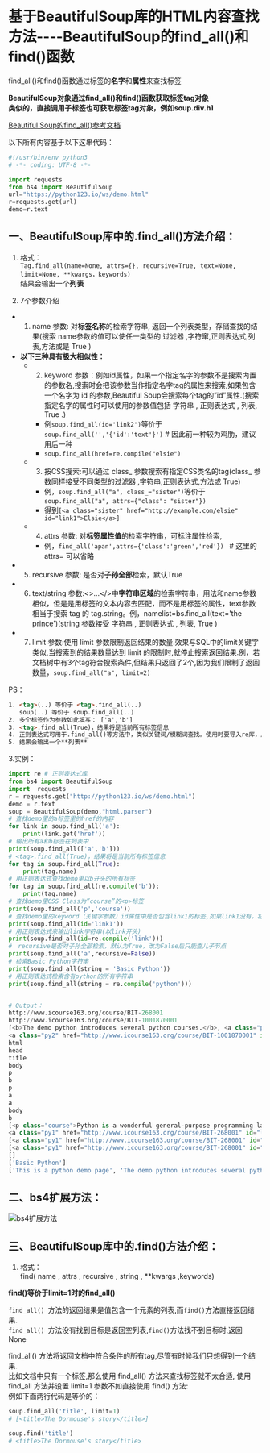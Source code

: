 # 基于BeautifulSoup库的HTML内容查找方法----BeautifulSoup的find_all()和find()函数


find_all()和find()函数通过标签的**名字**和**属性**来查找标签

**BeautifulSoup对象通过find_all()和find()函数获取标签tag对象  
类似的，直接调用子标签也可获取标签tag对象，例如soup.div.h1**

[Beautiful Soup的find_all()参考文档](https://beautifulsoup.readthedocs.io/zh_CN/v4.4.0/index.html?highlight=find_all#find-all)




以下所有内容基于以下这串代码：
```python
#!/usr/bin/env python3
# -*- coding: UTF-8 -*-

import requests
from bs4 import BeautifulSoup
url="https://python123.io/ws/demo.html"
r=requests.get(url)
demo=r.text
```







## 一、BeautifulSoup库中的.find_all()方法介绍：

1. 格式：  
`Tag.find_all(name=None, attrs={}, recursive=True, text=None, limit=None, **kwargs，keywords)`  
结果会输出一个**列表**  

2.  7个参数介绍

* 1. name 参数: 对**标签名称**的检索字符串, 返回一个列表类型，存储查找的结果(搜索 name参数的值可以使任一类型的 过滤器 ,字符窜,正则表达式,列表,方法或是 True )
* **以下三种具有极大相似性：**
  * 2. keyword 参数：例如id属性，如果一个指定名字的参数不是搜索内置的参数名,搜索时会把该参数当作指定名字tag的属性来搜索,如果包含一个名字为 id 的参数,Beautiful Soup会搜索每个tag的”id”属性.(搜索指定名字的属性时可以使用的参数值包括 字符串 , 正则表达式 , 列表, True .)
    - 例`soup.find_all(id='link2')`等价于`soup.find_all('','{'id':'text'}')`  # 因此前一种较为鸡肋，建议用后一种
    - `soup.find_all(href=re.compile("elsie")`
  * 3. 按CSS搜索:可以通过 class_ 参数搜索有指定CSS类名的tag(class_ 参数同样接受不同类型的过滤器 ,字符串,正则表达式,方法或 True)
    - 例，`soup.find_all("a", class_="sister")`等价于`soup.find_all("a", attrs={"class": "sister"})`
    - 得到`[<a class="sister" href="http://example.com/elsie" id="link1">Elsie</a>]`
  * 4. attrs 参数: 对**标签属性值**的检索字符串，可标注属性检索,
    * 例，`find_all('apan',attrs={'class':'green','red'}) ` # 这里的attrs=    可以省略
* 5. recursive 参数: 是否对**子孙全部**检索，默认True
* 6. text/string 参数:<>…</>中**字符串区域**的检索字符串，用法和name参数相似，但是是用标签的文本内容去匹配，而不是用标签的属性，text参数相当于搜索 tag 的 tag.string。例，namelist=bs.find_all(text='the prince')(string 参数接受 字符串 , 正则表达式 , 列表, True )
* 7. limit 参数:使用 limit 参数限制返回结果的数量.效果与SQL中的limit关键字类似,当搜索到的结果数量达到 limit 的限制时,就停止搜索返回结果.例，若文档树中有3个tag符合搜索条件,但结果只返回了2个,因为我们限制了返回数量，`soup.find_all("a", limit=2)`

PS：  
```html
1. <tag>(..) 等价于 <tag>.find_all(..)  
   soup(..) 等价于 soup.find_all(..)  
2. 多个标签作为参数如此填写： ['a','b']
3. <tag>.find_all(True)，结果将是当前所有标签信息   
4. 正则表达式可用于.find_all()等方法中，类似关键词/模糊词查找。使用时要导入re库，用re.compile()方法
5. 结果会输出一个**列表**
```

3.实例：
```python
import re # 正则表达式库
from bs4 import BeautifulSoup
import  requests
r = requests.get("http://python123.io/ws/demo.html")
demo = r.text
soup = BeautifulSoup(demo,"html.parser")
# 查找demo里的a标签里的href的内容
for link in soup.find_all('a'):
    print(link.get('href'))
# 输出所有a和b标签在列表中
print(soup.find_all(['a','b']))
# <tag>.find_all(True)，结果将是当前所有标签信息   
for tag in soup.find_all(True):
    print(tag.name)
# 用正则表达式查找demo里以b开头的所有标签
for tag in soup.find_all(re.compile('b')):
    print(tag.name)
# 查找demo里CSS Class为”course”的<p>标签
print(soup.find_all('p','course'))
# 查找demo里的keyword（关键字参数）id属性中是否包含link1的标签,如果link1没有，将输出空
print(soup.find_all(id='link1'))
# 用正则表达式来输出link字符串(以link开头)
print(soup.find_all(id=re.compile('link')))
#　recursive是否对子孙全部检索，默认为True，改为False后只能查儿子节点
print(soup.find_all('a',recursive=False))
# 检索Basic Python字符串
print(soup.find_all(string = 'Basic Python'))
# 用正则表达式检索含有python的所有字符串
print(soup.find_all(string = re.compile('python')))


# Output：
http://www.icourse163.org/course/BIT-268001
http://www.icourse163.org/course/BIT-1001870001
[<b>The demo python introduces several python courses.</b>, <a class="py1" href="http://www.icourse163.org/course/BIT-268001" id="link1">Basic Python</a>, 
<a class="py2" href="http://www.icourse163.org/course/BIT-1001870001" id="link2">Advanced Python</a>]
html
head
title
body
p
b
p
a
a
body
b
[<p class="course">Python is a wonderful general-purpose programming language. You can learn Python from novice to professional by tracking the following courses:
<a class="py1" href="http://www.icourse163.org/course/BIT-268001" id="link1">Basic Python</a> and <a class="py2" href="http://www.icourse163.org/course/BIT-1001870001" id="link2">Advanced Python</a>.</p>]
[<a class="py1" href="http://www.icourse163.org/course/BIT-268001" id="link1">Basic Python</a>]
[<a class="py1" href="http://www.icourse163.org/course/BIT-268001" id="link1">Basic Python</a>, <a class="py2" href="http://www.icourse163.org/course/BIT-1001870001" id="link2">Advanced Python</a>]
[]
['Basic Python']
['This is a python demo page', 'The demo python introduces several python courses.']

```

## 二、bs4扩展方法：
![bs4扩展方法](https://img-blog.csdnimg.cn/20190109173523345.png?x-oss-process=image/watermark,type_ZmFuZ3poZW5naGVpdGk,shadow_10,text_aHR0cHM6Ly9ibG9nLmNzZG4ubmV0L3FxXzQ0MTA1Nzc4,size_16,color_FFFFFF,t_70)


## 三、BeautifulSoup库中的.find()方法介绍：

1. 格式：  
find( name , attrs , recursive , string , **kwargs ,keywords)

**find()等价于limit=1时的find_all()**

`find_all() `方法的返回结果是值包含一个元素的列表,而` find() `方法直接返回结果.  
`find_all() `方法没有找到目标是返回空列表,` find() `方法找不到目标时,返回 None  

find_all() 方法将返回文档中符合条件的所有tag,尽管有时候我们只想得到一个结果.  
比如文档中只有一个<body>标签,那么使用 find_all() 方法来查找<body>标签就不太合适, 使用 find_all 方法并设置 limit=1 参数不如直接使用 find() 方法:  
例如下面两行代码是等价的：  
```python
soup.find_all('title', limit=1)
# [<title>The Dormouse's story</title>]

soup.find('title')
# <title>The Dormouse's story</title>
```

